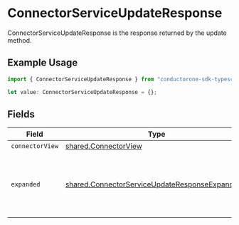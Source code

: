 # ConnectorServiceUpdateResponse

ConnectorServiceUpdateResponse is the response returned by the update method.

## Example Usage

```typescript
import { ConnectorServiceUpdateResponse } from "conductorone-sdk-typescript/sdk/models/shared";

let value: ConnectorServiceUpdateResponse = {};
```

## Fields

| Field                                                                                                                   | Type                                                                                                                    | Required                                                                                                                | Description                                                                                                             |
| ----------------------------------------------------------------------------------------------------------------------- | ----------------------------------------------------------------------------------------------------------------------- | ----------------------------------------------------------------------------------------------------------------------- | ----------------------------------------------------------------------------------------------------------------------- |
| `connectorView`                                                                                                         | [shared.ConnectorView](../../../sdk/models/shared/connectorview.md)                                                     | :heavy_minus_sign:                                                                                                      | N/A                                                                                                                     |
| `expanded`                                                                                                              | [shared.ConnectorServiceUpdateResponseExpanded](../../../sdk/models/shared/connectorserviceupdateresponseexpanded.md)[] | :heavy_minus_sign:                                                                                                      | The array of expanded items indicated by the request.                                                                   |